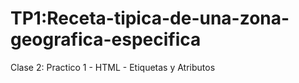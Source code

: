 # TP1:Receta-tipica-de-una-zona-geografica-especifica
Clase 2: Practico 1 - HTML - Etiquetas y Atributos
